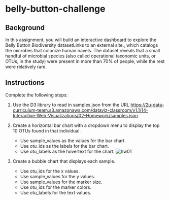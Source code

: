 # belly-button-challenge

## Background
In this assignment, you will build an interactive dashboard to explore the Belly Button Biodiversity datasetLinks to an external site., which catalogs the microbes that colonize human navels.
The dataset reveals that a small handful of microbial species (also called operational taxonomic units, or OTUs, in the study) were present in more than 70% of people, while the rest were relatively rare.

## Instructions
Complete the following steps:
  1. Use the D3 library to read in samples.json from the URL https://2u-data-curriculum-team.s3.amazonaws.com/dataviz-classroom/v1.1/14-Interactive-Web-Visualizations/02-Homework/samples.json.
  2. Create a horizontal bar chart with a dropdown menu to display the top 10 OTUs found in that individual.
     - Use sample_values as the values for the bar chart.
     - Use otu_ids as the labels for the bar chart.
     - Use otu_labels as the hovertext for the chart.
![hw01](https://github.com/teresanttruong/belly-button-challenge/assets/130198820/088bd04d-02ba-4400-a549-fb72de198d60)
    
  3. Create a bubble chart that displays each sample.
     - Use otu_ids for the x values.
     - Use sample_values for the y values.
     - Use sample_values for the marker size.
     - Use otu_ids for the marker colors.
     - Use otu_labels for the text values.
